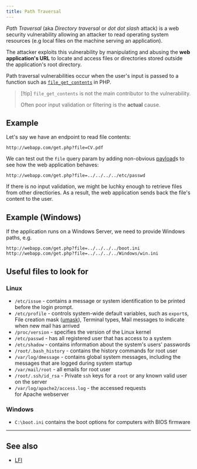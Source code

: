 ```yaml
---
title: Path Traversal
---
```


_Path Traversal_ (aka _Directory traversal_ or _dot dot slash_ attack) is a web security vulnerability allowing an attacker to read operating system resources (e.g local files on the machine serving an application).

The attacker exploits this vulnerability by manipulating and abusing the **web application's URL** to locate and access files or directories stored outside the application's root directory.

Path traversal vulnerabilities occur when the user's input is passed to a function such as
[`file_get_contents`](https://www.php.net/manual/en/function.file-get-contents.php) in PHP.

> [!tip] `file_get_contents` is not the main contributor to the vulnerability.
>
> Often poor input validation or filtering is the **actual** cause.

## Example

Let's say we have an endpoint to read file contents:

```
http://webapp.com/get.php?file=CV.pdf
```

We can test out the `file` query param by adding non-obvious [payload](/knowledge/offsec/glossary/payload.md)s to see how the web application behaves:

```
http://webapp.com/get.php?file=../../../../etc/passwd
```

If there is no input validation, we might be luchky enough to retrieve files from other directiories.
As a result, the web application sends back the file's content to the user.

## Example (Windows)

If the application runs on a Windows Server, we need to provide Windows paths, e.g.

```
http://webapp.com/get.php?file=../../../../boot.ini
http://webapp.com/get.php?file=../../../../Windows/win.ini
```

## Useful files to look for

### Linux

- `/etc/issue` - contains a message or system identification to be printed before the login prompt.
- `/etc/profile` - controls system-wide default variables, such as `export`s, File creation mask ([umask](/private/linux/glossary/umask.md)), Terminal types, Mail messages to indicate when new mail has arrived
- `/proc/version` - specifies the version of the Linux kernel
- `/etc/passwd` - has all registered user that has access to a system
- `/etc/shadow` - contains information about the system's users' passwords
- `/root/.bash_history` - contains the history commands for root user
- `/var/log/dmessage` - contains global system messages, including the messages that are logged during system startup
- `/var/mail/root` - all emails for root user
- `/root/.ssh/id_rsa` - Private `ssh` keys for a `root` or any known valid user on the server
- `/var/log/apache2/access.log` - the accessed requests for Apache webserver

### Windows

- `C:\boot.ini` contains the boot options for computers with BIOS firmware

---

## See also

- [LFI](/knowledge/offsec/pentesting/LFI.md)
